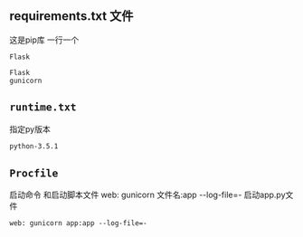 
## requirements.txt 文件

这是pip库 一行一个

~~~
Flask
~~~


~~~
Flask
gunicorn
~~~


##  `runtime.txt`
指定py版本 

~~~sh
python-3.5.1
~~~

##  `Procfile`

启动命令 和启动脚本文件   web: gunicorn 文件名:app --log-file=-   启动app.py文件
~~~
web: gunicorn app:app --log-file=-
~~~


